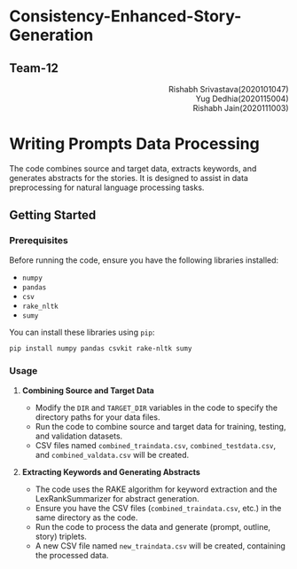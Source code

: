 # Consistency-Enhanced-Story-Generation
## Team-12 
<div dir ='rtl'>
Rishabh Srivastava(2020101047)
</div dir='ltr'>
<div dir ='rtl'>
Yug Dedhia(2020115004)
</div dir='ltr'>
<div dir ='rtl'>
Rishabh Jain(2020111003)  
</div dir='ltr'>


# Writing Prompts Data Processing

The code combines source and target data, extracts keywords, and generates abstracts for the stories. It is designed to assist in data preprocessing for natural language processing tasks.

## Getting Started

### Prerequisites

Before running the code, ensure you have the following libraries installed:

- `numpy`
- `pandas`
- `csv`
- `rake_nltk`
- `sumy`

You can install these libraries using `pip`:

```bash
pip install numpy pandas csvkit rake-nltk sumy
```

### Usage

1. **Combining Source and Target Data**

   - Modify the `DIR` and `TARGET_DIR` variables in the code to specify the directory paths for your data files.
   - Run the code to combine source and target data for training, testing, and validation datasets.
   - CSV files named `combined_traindata.csv`, `combined_testdata.csv`, and `combined_valdata.csv` will be created.

2. **Extracting Keywords and Generating Abstracts**

   - The code uses the RAKE algorithm for keyword extraction and the LexRankSummarizer for abstract generation.
   - Ensure you have the CSV files (`combined_traindata.csv`, etc.) in the same directory as the code.
   - Run the code to process the data and generate (prompt, outline, story) triplets.
   - A new CSV file named `new_traindata.csv` will be created, containing the processed data.



